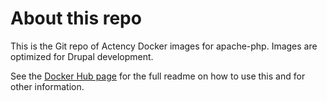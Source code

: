 # About this repo

This is the Git repo of Actency Docker images for apache-php.
Images are optimized for Drupal development.

See the [Docker Hub page](google.fr) for the full readme on how to use this and for other information.
